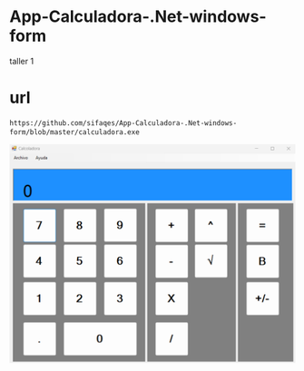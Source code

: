 # App-Calculadora-.Net-windows-form
taller 1

# url 
	https://github.com/sifaqes/App-Calculadora-.Net-windows-form/blob/master/calculadora.exe
	

![Vista ](https://github.com/sifaqes/App-Calculadora-.Net-windows-form/blob/master/vista.png)
